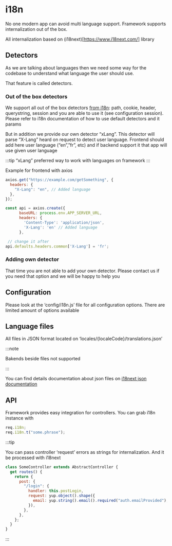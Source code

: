 # i18n

No one modern app can avoid multi language support. Framework supports internalization out of the box.

All internalization based on (i18next)[https://www.i18next.com/] library

## Detectors

As we are talking about languages then we need some way for the codebase to understand what language the user should use.

That feature is called detectors.

### Out of the box detectors

We support all out of the box detectors [from i18n](https://github.com/i18next/i18next-http-middleware#language-detection): path, cookie, header, querystring, session and you are able to use it (see configuration session). Please refer to i18n documentation of how to use default detectors and it params

But in addition we provide our own detector “xLang”. This detector will parse “X-Lang” heard on request to detect user language. Frontend should add here user language (“en”,”fr”, etc) and if backend support it that app will use given user language

:::tip
“xLang” preferred way to work with languages on framework
:::

Example for frontend with axios

```js
axios.get("https://example.com/getSomething", {
  headers: {
    "X-Lang": "en", // Added language
  },
});
```

```js
const api = axios.create({
      baseURL: process.env.APP_SERVER_URL,
      headers: {
        'Content-Type': 'application/json',
        'X-Lang': 'en' // Added language
      },

 // change it after
api.defaults.headers.common['X-Lang'] = 'fr';
```

### Adding own detector

That time you are not able to add your own detector. Please contact us if you need that option and we will be happy to help you

## Configuration

Please look at the ‘config/i18n.js’ file for all configuration options. There are limited amount of options available


## Language files

All files in JSON format located on ‘locales/{localeCode}/translations.json’

:::note

Bakends beside files not supported

:::

You can find details documentation about json files on [i18next json documentation](https://www.i18next.com/misc/json-format)


## API

Framework provides easy integration for controllers. You can grab i18n instance with

```js
req.i18n;
req.i18n.t("some.phrase");
```

:::tip

You can pass controller ‘request’ errors as strings for internalization. And it be processed with i18next

```js
class SomeController extends AbstractController {
  get routes() {
    return {
      post: {
        "/login": {
          handler: this.postLogin,
          request: yup.object().shape({
            email: yup.string().email().required("auth.emailProvided"), // <-- look here i18n
          }),
        },
      },
    };
  }
}
```

:::
